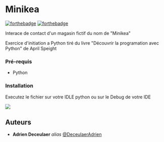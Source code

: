 # Minikea

[![forthebadge](http://forthebadge.com/images/badges/built-with-love.svg)](http://forthebadge.com) [![forthebadge](http://forthebadge.com/images/badges/powered-by-electricity.svg)](http://forthebadge.com)

Interace de contact d'un magasin fictif du nom de "Minikea"

Exercice d'initiation a Python tiré du livre "Découvrir la programation avec Python" de April Speight

### Pré-requis

- Python

### Installation

Executez le fichier sur votre IDLE python ou sur le Debug de votre IDE

![](https://raw.githubusercontent.com/DeceulaerAdrien/Turlututu/main/Assets/Capture.PNG)

## Auteurs

- **Adrien Deceulaer** _alias_ [@DeceulaerAdrien](https://github.com/DeceulaerAdrien)
